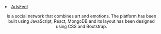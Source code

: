  <li> <a href="https://artsy-feeling.netlify.app/feed"> ArtsFeel </a></li>
<p align="center"> Is a social network that combines art and emotions. The 
platform has been built using JavaScript, React, MongoDB and 
its layout has been designed using CSS and Bootstrap.</p>
